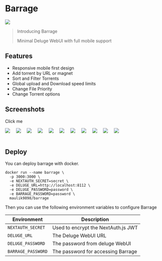 # Barrage

  

[![](https://github.com/maulik9898/barrage/raw/main/public/logo.png)](https://github.com/maulik9898/barrage/blob/main/public/logo.png)

> Introducing Barrage
> 
> Minimal Deluge WebUI with full mobile support



## [](https://github.com/maulik9898/barrage/blob/main/README.md#features)Features

-   Responsive mobile first design
-   Add torrent by URL or magnet
-   Sort and Filter Torrents
-   Global upload and Download speed limits
-   Change File Priority
-   Change Torrent options

## [](https://github.com/maulik9898/barrage/blob/main/README.md#screenshots)Screenshots

Click me  

[![](https://github.com/maulik9898/barrage/raw/main/_docs/home.jpg)](https://github.com/maulik9898/barrage/blob/main/_docs/home.jpg)     [![](https://github.com/maulik9898/barrage/raw/main/_docs/add.jpg)](https://github.com/maulik9898/barrage/blob/main/_docs/add.jpg)     [![](https://github.com/maulik9898/barrage/raw/main/_docs/add_torrent.jpg)](https://github.com/maulik9898/barrage/blob/main/_docs/add_torrent.jpg)     [![](https://github.com/maulik9898/barrage/raw/main/_docs/sort.jpg)](https://github.com/maulik9898/barrage/blob/main/_docs/sort.jpg)     [![](https://github.com/maulik9898/barrage/raw/main/_docs/filter.jpg)](https://github.com/maulik9898/barrage/blob/main/_docs/filter.jpg)     [![](https://github.com/maulik9898/barrage/raw/main/_docs/menu.jpg)](https://github.com/maulik9898/barrage/blob/main/_docs/menu.jpg)     [![](https://github.com/maulik9898/barrage/raw/main/_docs/globalup.jpg)](https://github.com/maulik9898/barrage/blob/main/_docs/globalup.jpg)     [![](https://github.com/maulik9898/barrage/raw/main/_docs/detail.jpg)](https://github.com/maulik9898/barrage/blob/main/_docs/detail.jpg)     [![](https://github.com/maulik9898/barrage/raw/main/_docs/files.jpg)](https://github.com/maulik9898/barrage/blob/main/_docs/files.jpg)     [![](https://github.com/maulik9898/barrage/raw/main/_docs/options.jpg)](https://github.com/maulik9898/barrage/blob/main/_docs/options.jpg)     [![](https://github.com/maulik9898/barrage/raw/main/_docs/pagination.jpg)](https://github.com/maulik9898/barrage/blob/main/_docs/pagination.jpg)                                                    

## [](https://github.com/maulik9898/barrage/blob/main/README.md#deploy)Deploy

You can deploy barrage with docker.

```
docker run --name barrage \
  -p 3000:3000 \
  -e NEXTAUTH_SECRET=secret \
  -e DELUGE_URL=http://localhost:8112 \
  -e DELUGE_PASSWORD=password \
  -e BARRAGE_PASSWORD=password \
  maulik9898/barrage

```

Then you can use the following environment variables to configure Barrage

| Environment | Description |
| --- | --- |
| `NEXTAUTH_SECRET` | Used to encrypt the NextAuth.js JWT |
| `DELUGE_URL` | The Deluge WebUI URL |
| `DELUGE_PASSWORD` | The password from deluge WebUI |
| `BARRAGE_PASSWORD` | The password for accessing Barrage |